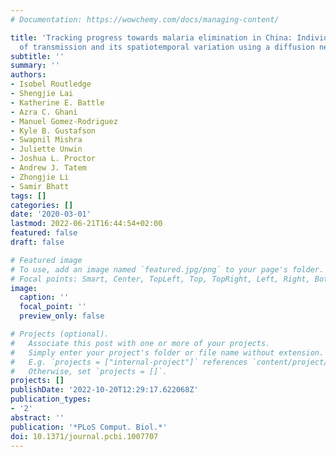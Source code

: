 ```yaml
---
# Documentation: https://wowchemy.com/docs/managing-content/

title: 'Tracking progress towards malaria elimination in China: Individual-level estimates
  of transmission and its spatiotemporal variation using a diffusion network approach'
subtitle: ''
summary: ''
authors:
- Isobel Routledge
- Shengjie Lai
- Katherine E. Battle
- Azra C. Ghani
- Manuel Gomez-Rodriguez
- Kyle B. Gustafson
- Swapnil Mishra
- Juliette Unwin
- Joshua L. Proctor
- Andrew J. Tatem
- Zhongjie Li
- Samir Bhatt
tags: []
categories: []
date: '2020-03-01'
lastmod: 2022-06-21T16:44:54+02:00
featured: false
draft: false

# Featured image
# To use, add an image named `featured.jpg/png` to your page's folder.
# Focal points: Smart, Center, TopLeft, Top, TopRight, Left, Right, BottomLeft, Bottom, BottomRight.
image:
  caption: ''
  focal_point: ''
  preview_only: false

# Projects (optional).
#   Associate this post with one or more of your projects.
#   Simply enter your project's folder or file name without extension.
#   E.g. `projects = ["internal-project"]` references `content/project/deep-learning/index.md`.
#   Otherwise, set `projects = []`.
projects: []
publishDate: '2022-10-20T12:29:17.622068Z'
publication_types:
- '2'
abstract: ''
publication: '*PLoS Comput. Biol.*'
doi: 10.1371/journal.pcbi.1007707
---
```

